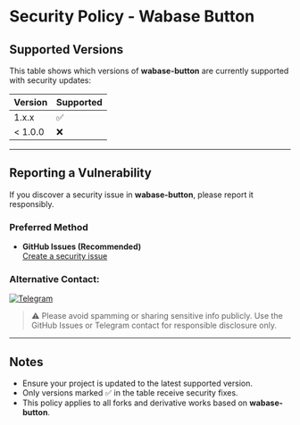 # Security Policy - Wabase Button

## Supported Versions

This table shows which versions of **wabase-button** are currently supported with security updates:

| Version | Supported |
|---------|-----------|
| 1.x.x   | ✅        |
| < 1.0.0 | ❌        |

---

## Reporting a Vulnerability

If you discover a security issue in **wabase-button**, please report it responsibly.  

### Preferred Method
- **GitHub Issues (Recommended)**  
  [Create a security issue](https://github.com/atex-ovi/wabase-button/issues/new/choose)

### Alternative Contact:
  [![Telegram](https://img.shields.io/badge/-Telegram-29A9EB?style=flat-square&logo=telegram&logoColor=white)](https://t.me/atexovi)
  
> ⚠️ Please avoid spamming or sharing sensitive info publicly. Use the GitHub Issues or Telegram contact for responsible disclosure only.

---

## Notes

- Ensure your project is updated to the latest supported version.  
- Only versions marked ✅ in the table receive security fixes.  
- This policy applies to all forks and derivative works based on **wabase-button**.
